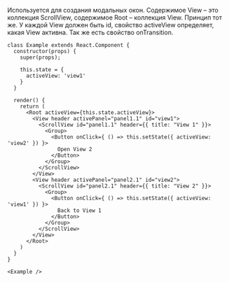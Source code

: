 Используется для создания модальных окон. Содержимое View – это коллекция ScrollView, содержимое Root – коллекция View. Принцип тот же. У каждой View должен быть id, свойство activeView определяет, какая View активна. Так же есть свойство onTransition.

```
class Example extends React.Component {
  constructor(props) {
    super(props);
    
    this.state = {
      activeView: 'view1'
    }
  }
    
  render() {
    return (
      <Root activeView={this.state.activeView}>
        <View header activePanel="panel1.1" id="view1">
          <ScrollView id="panel1.1" header={{ title: "View 1" }}>
            <Group>
              <Button onClick={ () => this.setState({ activeView: 'view2' }) }>
                Open View 2
              </Button>
            </Group>
          </ScrollView>
        </View>
        <View header activePanel="panel2.1" id="view2">
          <ScrollView id="panel2.1" header={{ title: "View 2" }}>
            <Group>
              <Button onClick={ () => this.setState({ activeView: 'view1' }) }>
                Back to View 1
              </Button>
            </Group>
          </ScrollView>
        </View>
      </Root>
    )       
  }
}

<Example />
```
